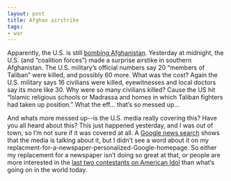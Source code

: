 ```yaml
---
layout: post
title: Afghan airstrike
tags:
- war
---
```

Apparently, the U.S. is still [bombing Afghanistan](http://news.bbc.co.uk/2/hi/south_asia/5003478.stm). Yesterday at midnight, the U.S. (and “coalition forces”) made a surprise airstike in southern Afghanistan. The U.S. military’s official numbers say 20 “members of Taliban” were killed, and possibly 60 more. What was the cost? Again the U.S. military says 16 civilians were killed, eyewitnesses and local doctors say its more like 30. Why were so many civilians killed? Cause the US hit “Islamic religious schools or Madrassa and homes in which Taliban fighters had taken up position.” What the eff... that’s so messed up...

And whats more messed up--is the U.S. media really covering this? Have you all heard about this? This just happened yesterday, and I was out of town, so I’m not sure if it was covered at all. A [Google news search](http://news.google.com/news?q=afghan+airstrike) shows that the media is talking about it, but I didn’t see a word about it on my replacment-for-a-newspaper-personalized-Google-homepage. So either my replacement for a newspaper isn’t doing so great at that, or people are more interested in the [last two contestants on American Idol](http://news.google.com/news?q=american%20idol) than what’s going on in the world today. 
